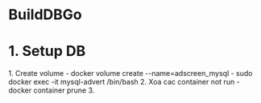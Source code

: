 # BuildDBGo

<h1>1. Setup DB </h1>
1. Create volume
- docker volume create --name=adscreen_mysql
- sudo docker exec -it mysql-advert /bin/bash
2. Xoa cac container not run
- docker container prune
3.
